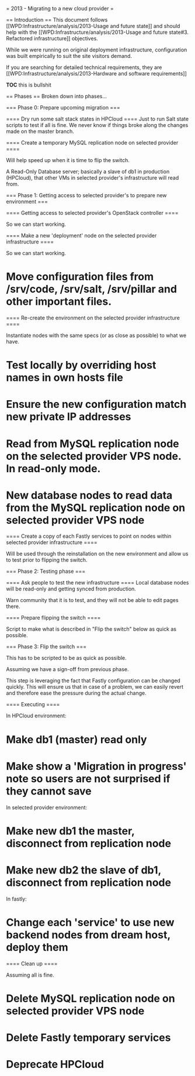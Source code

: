= 2013 - Migrating to a new cloud provider =

== Introduction ==
This document follows [[WPD:Infrastructure/analysis/2013-Usage and future state]] and should help with the [[WPD:Infrastructure/analysis/2013-Usage and future state#3. Refactored infrastructure]] objectives.

While we were running on original deployment infrastructure, configuration was built empirically to suit the site visitors demand. 

If you are searching for detailed technical requirements, they are [[WPD:Infrastructure/analysis/2013-Hardware and software requirements]]

__TOC__ this is bullshit

== Phases ==
Broken down into phases...


=== Phase 0: Prepare upcoming migration ===

==== Dry run some salt stack states in HPCloud ====
Just to run Salt state scripts to test if all is fine. We never know if things broke along the changes made on the master branch.

==== Create a temporary MySQL replication node on selected provider ====

Will help speed up when it is time to flip the switch.

A Read-Only Database server; basically a slave of db1 in production (HPCloud), that other VMs in selected provider's infrastructure will read from.


===  Phase 1: Getting access to selected provider's to prepare new environment ===

==== Getting access to selected provider's OpenStack controller ====

So we can start working.


==== Make a new 'deployment' node on the selected provider infrastructure ====

So we can start working.

# Move configuration files from /srv/code, /srv/salt, /srv/pillar and other important files.

==== Re-create the environment on the selected provider infrastructure ====

Instantiate nodes with the same specs (or as close as possible) to what we have.

# Test locally by overriding host names in own hosts file
# Ensure the new configuration match new private IP addresses
# Read from MySQL replication node on the selected provider VPS node. In read-only mode.
# New database nodes to read data from the MySQL replication node on selected provider VPS node


==== Create a copy of each Fastly services to point on nodes within selected provider infrastructure ====

Will be used through the reinstallation on the new environment and allow us to test prior to flipping the switch.



=== Phase 2: Testing phase ===

==== Ask people to test the new infrastructure  ====
Local database nodes will be read-only and getting synced from production.

Warn community that it is to test, and they will not be able to edit pages there.

==== Prepare flipping the switch ====

Script to make what is described in "Flip the switch" below as quick as possible.


=== Phase 3: Flip the switch ===

This has to be scripted to be as quick as possible.

Assuming we have a sign-off from previous phase.

This step is leveraging the fact that Fastly configuration can be changed quickly. This will ensure us that in case of a problem, we can easily revert and therefore ease the pressure during the actual change.

==== Executing ====

In HPCloud environment:
# Make db1 (master) read only
# Make show a 'Migration in progress' note so users are not surprised if they cannot save

In selected provider environment:
# Make new db1 the master, disconnect from replication node 
# Make new db2 the slave of db1, disconnect from replication node

In fastly:
# Change each 'service' to use new backend nodes from dream host, deploy them


==== Clean up ====

Assuming all is fine.

# Delete MySQL replication node on selected provider VPS node 
# Delete Fastly temporary services
# Deprecate HPCloud